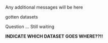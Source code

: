 Any additional messages will be here </br>


gotten datasets


Question ... Still waiting

**INDICATE WHICH DATASET GOES WHERE??!!**

